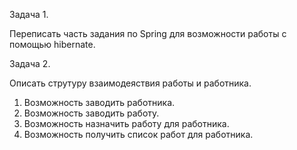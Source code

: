 ﻿Задача 1.

Переписать часть задания по Spring для возможности работы с помощью hibernate.

Задача 2.

Описать струтуру взаимодеяствия работы и работника.

1. Возможность заводить работника.
2. Возможность заводить работу.
3. Возможность назначить работу для работника.
4. Возможность получить список работ для работника.